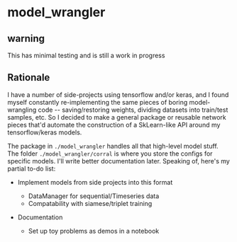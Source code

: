 # model_wrangler

## warning
This has minimal testing and is still a work in progress

## Rationale
I have a number of side-projects using tensorflow and/or keras, and I found myself constantly re-implementing the same pieces of boring model-wrangling code -- saving/restoring weights, dividing datasets into train/test samples, etc. So I decided to make a general package or reusable network pieces that'd automate the construction of a SkLearn-like API around my tensorflow/keras models.


The package in `./model_wrangler` handles all that high-level model stuff. The folder `./model_wrangler/corral` is where you store the configs for specific models. I'll write better documentation later. Speaking of, here's my partial to-do list:

* Implement models from side projects into this format
    * DataManager for sequential/Timeseries data
    * Compatability with siamese/triplet training

* Documentation
    * Set up toy problems as demos in a notebook